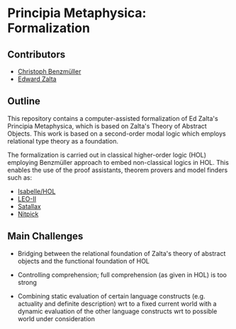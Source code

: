 # Principia Metaphysica: Formalization


Contributors
-----------------------

* [Christoph Benzmüller](http://christoph-benzmueller.de/)
* [Edward Zalta](https://mally.stanford.edu/zalta.html)

Outline
-----------------------

This repository contains a computer-assisted formalization of Ed
Zalta's Principia Metaphysica, which is based on Zalta's Theory of
Abstract Objects. This work is based on a second-order modal logic
which employs 
relational type theory as a foundation.

The formalization is carried out in classical higher-order logic (HOL)
employing Benzmüller approach to embed non-classical logics in
HOL. This enables the use of the proof assistants, theorem
provers and model finders such as:

* [Isabelle/HOL](https://isabelle.in.tum.de/)
* [LEO-II](http://page.mi.fu-berlin.de/cbenzmueller/leo/) 
* [Satallax](https://mathgate.info/cebrown/satallax/)
* [Nitpick](http://www4.in.tum.de/~blanchet/nitpick.html)



Main Challenges
-----------------------

* Bridging between the relational foundation of Zalta's theory of
abstract objects and the functional foundation of HOL

* Controlling comprehension; full comprehension (as given in HOL) is too strong

* Combining static evaluation of certain language constructs (e.g. actuality and
  definite description) wrt to a fixed current world with a dynamic
  evaluation of the other language constructs wrt to possible world
  under consideration


